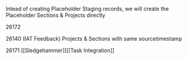 Intead of creating Placeholder Staging records, we will create the Placeholder Sections & Projects directly


26172 

26140 (IAT Feedback) Projects & Sections with same sourcetimestamp

26171
[[Sledgehammer]][[Task Integration]]
